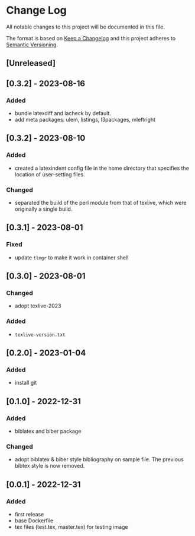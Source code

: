 # Change Log

All notable changes to this project will be documented in this file.

The format is based on [Keep a Changelog](http://keepachangelog.com/)
and this project adheres to [Semantic Versioning](http://semver.org/).

## [Unreleased]

## [0.3.2] - 2023-08-16

### Added

- bundle latexdiff and lacheck by default.
- add meta packages: ulem, listings, l3packages, mleftright

## [0.3.2] - 2023-08-10

### Added

- created a latexindent config file in the home directory that specifies the location of user-setting files.

### Changed

- separated the build of the perl module from that of texlive, which were originally a single build.

## [0.3.1] - 2023-08-01

### Fixed

- update `tlmgr` to make it work in container shell

## [0.3.0] - 2023-08-01

### Changed

- adopt texlive-2023

### Added

- `texlive-version.txt`

## [0.2.0] - 2023-01-04

### Added

- install git

## [0.1.0] - 2022-12-31

### Added

- biblatex and biber package

### Changed

- adopt biblatex & biber style bibliography on sample file. The previous bibtex style is now removed.

## [0.0.1] - 2022-12-31

### Added

- first release
- base Dockerfile
- tex files (test.tex, master.tex) for testing image

